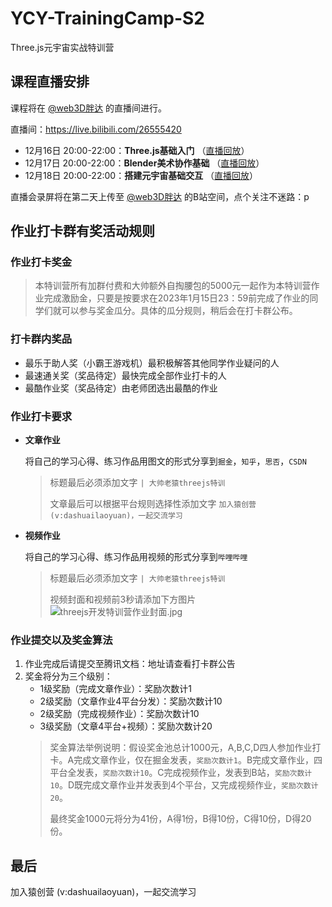 # YCY-TrainingCamp-S2
Three.js元宇宙实战特训营

## 课程直播安排

课程将在 [@web3D胖达](https://space.bilibili.com/352979041) 的直播间进行。

直播间：https://live.bilibili.com/26555420

- 12月16日 20:00-22:00：**Three.js基础入门** （[直播回放](https://www.bilibili.com/video/BV14D4y187Ab)）
- 12月17日 20:00-22:00：**Blender美术协作基础** （[直播回放](https://www.bilibili.com/video/BV1eG411P7Pn)）
- 12月18日 20:00-22:00：**搭建元宇宙基础交互** （[直播回放](https://www.bilibili.com/video/BV1EK411z78e)）

直播会录屏将在第二天上传至 [@web3D胖达](https://space.bilibili.com/352979041) 的B站空间，点个关注不迷路：p

## 作业打卡群有奖活动规则

### 作业打卡奖金

> 本特训营所有加群付费和大帅额外自掏腰包的5000元一起作为本特训营作业完成激励金，只要是按要求在2023年1月15日23：59前完成了作业的同学们就可以参与奖金瓜分。具体的瓜分规则，稍后会在打卡群公布。

### 打卡群内奖品

-   最乐于助人奖（小霸王游戏机）最积极解答其他同学作业疑问的人
-   最速通关奖（奖品待定）最快完成全部作业打卡的人
-   最酷作业奖（奖品待定）由老师团选出最酷的作业

### 作业打卡要求

- **文章作业** 
    
    将自己的学习心得、练习作品用图文的形式分享到`掘金`，`知乎`，`思否`，`CSDN`
    > 标题最后必须添加文字 `| 大帅老猿threejs特训`
    > 
    > 文章最后可以根据平台规则选择性添加文字 `加入猿创营 (v:dashuailaoyuan)，一起交流学习`
    
- **视频作业**

    将自己的学习心得、练习作品用视频的形式分享到`哔哩哔哩`
    > 标题最后必须添加文字 `| 大帅老猿threejs特训`
    > 
    > 视频封面和视频前3秒请添加下方图片
    > ![threejs开发特训营作业封面.jpg](https://p1-juejin.byteimg.com/tos-cn-i-k3u1fbpfcp/dca88cca81814d029daf41ba32259316~tplv-k3u1fbpfcp-watermark.image?)

### 作业提交以及奖金算法

1. 作业完成后请提交至腾讯文档：地址请查看打卡群公告
2. 奖金将分为三个级别：
    - 1级奖励（完成文章作业）：奖励次数计1
    - 2级奖励（文章作业4平台分发）：奖励次数计10
    - 2级奖励（完成视频作业）：奖励次数计10
    - 3级奖励（文章4平台+视频）：奖励次数计20
   > 奖金算法举例说明：假设奖金池总计1000元，A,B,C,D四人参加作业打卡。A完成文章作业，仅在掘金发表，`奖励次数计1`。B完成文章作业，四平台全发表，`奖励次数计10`。C完成视频作业，发表到B站，`奖励次数计10`。D既完成文章作业并发表到4个平台，又完成视频作业，`奖励次数计20`。
   > 
   > 最终奖金1000元将分为41份，A得1份，B得10份，C得10份，D得20份。

## 最后

加入猿创营 (v:dashuailaoyuan)，一起交流学习
